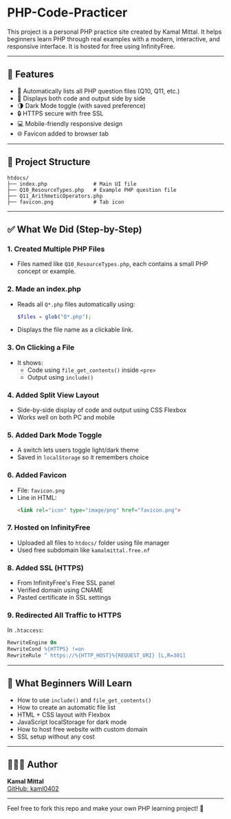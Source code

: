 # PHP-Code-Practicer

This project is a personal PHP practice site created by Kamal Mittal. It helps beginners learn PHP through real examples with a modern, interactive, and responsive interface. It is hosted for free using InfinityFree.

---

## 🌟 Features

- 📜 Automatically lists all PHP question files (Q10, Q11, etc.)
- 🧠 Displays both code and output side by side
- 🌗 Dark Mode toggle (with saved preference)
- 🔒 HTTPS secure with free SSL
- 💻 Mobile-friendly responsive design
- 🌐 Favicon added to browser tab

---

## 📁 Project Structure

```
htdocs/
├── index.php               # Main UI file
├── Q10_ResourceTypes.php   # Example PHP question file
├── Q11_ArithmeticOperators.php
├── favicon.png             # Tab icon
```

---

## ✅ What We Did (Step-by-Step)

### 1. Created Multiple PHP Files
- Files named like `Q10_ResourceTypes.php`, each contains a small PHP concept or example.

### 2. Made an index.php
- Reads all `Q*.php` files automatically using:
  ```php
  $files = glob("Q*.php");
  ```
- Displays the file name as a clickable link.

### 3. On Clicking a File
- It shows:
  - Code using `file_get_contents()` inside `<pre>`
  - Output using `include()`

### 4. Added Split View Layout
- Side-by-side display of code and output using CSS Flexbox
- Works well on both PC and mobile

### 5. Added Dark Mode Toggle
- A switch lets users toggle light/dark theme
- Saved in `localStorage` so it remembers choice

### 6. Added Favicon
- File: `favicon.png`
- Line in HTML:
  ```html
  <link rel="icon" type="image/png" href="favicon.png">
  ```

### 7. Hosted on InfinityFree
- Uploaded all files to `htdocs/` folder using file manager
- Used free subdomain like `kamalmittal.free.nf`

### 8. Added SSL (HTTPS)
- From InfinityFree's Free SSL panel
- Verified domain using CNAME
- Pasted certificate in SSL settings

### 9. Redirected All Traffic to HTTPS
In `.htaccess`:
```apache
RewriteEngine On
RewriteCond %{HTTPS} !=on
RewriteRule ^ https://%{HTTP_HOST}%{REQUEST_URI} [L,R=301]
```

---

## 🧠 What Beginners Will Learn

- How to use `include()` and `file_get_contents()`
- How to create an automatic file list
- HTML + CSS layout with Flexbox
- JavaScript localStorage for dark mode
- How to host free website with custom domain
- SSL setup without any cost

---

## 👨🏻‍💻 Author
**Kamal Mittal**  
[GitHub: kaml0402](https://github.com/kaml0402)

---

Feel free to fork this repo and make your own PHP learning project! 🚀

